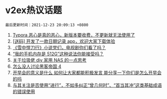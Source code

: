 # v2ex热议话题

`最后更新时间：2021-12-23 20:09:13 +0800`

1. [Typora 恶心是真的恶心，新版本要收费，不更新就无法使用了](https://www.v2ex.com/t/823909)
1. [[送码] 开发了一款日期记录 app，欢迎大家下载体验](https://www.v2ex.com/t/823987)
1. [《雪中悍刀行》小说党们，电视剧你们看了吗？](https://www.v2ex.com/t/823892)
1. [“我的手机内存是 512G”这种说法你能接受吗？](https://www.v2ex.com/t/824040)
1. [关于垃圾佬 diy 家用 NAS 的一点思考](https://www.v2ex.com/t/823843)
1. [怎么没人讨论黑客帝国 4](https://www.v2ex.com/t/823897)
1. [开早会的意义是什么 如何让大家都能积极发言 能分享一下你们是怎么开早会的吗](https://www.v2ex.com/t/823927)
1. [与其关注是否使用“进行”，不如多纠正“曾几何时”、“首当其冲”这类基础成语的错误使用](https://www.v2ex.com/t/823891)

